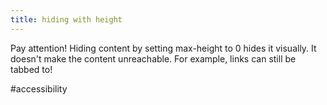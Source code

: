 ```yaml
---
title: hiding with height
---
```


Pay attention! Hiding content by setting max-height to 0 hides it visually. It doesn't make the content unreachable. For example, links can still be tabbed to!

\#accessibility
